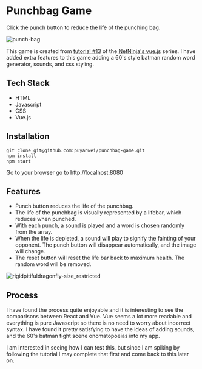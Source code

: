 # Punchbag Game

Click the punch button to reduce the life of the punching bag.

![punch-bag](https://user-images.githubusercontent.com/14803518/36499958-b659d818-173a-11e8-8331-a06ba115fd7d.gif)

This game is created from [tutorial #13](https://www.youtube.com/watch?v=WjfpQlVem-8) of the [NetNinja's vue.js](https://www.youtube.com/watch?v=5LYrN_cAJoA&list=PL4cUxeGkcC9gQcYgjhBoeQH7wiAyZNrYa) series. I have added extra features to this game adding a 60's style batman random word generator, sounds, and css styling.

## Tech Stack

* HTML
* Javascript
* CSS
* Vue.js

## Installation

```
git clone git@github.com:puyanwei/punchbag-game.git
npm install
npm start
```

Go to your browser go to http://localhost:8080

## Features

* Punch button reduces the life of the punchbag.
* The life of the punchbag is visually represented by a lifebar, which reduces when punched.
* With each punch, a sound is played and a word is chosen randomly from the array.
* When the life is depleted, a sound will play to signify the fainting of your opponent. The punch button will disappear automatically, and the image will change.
* The reset button will reset the life bar back to maximum health. The random word will be removed.

![rigidpitifuldragonfly-size_restricted](https://user-images.githubusercontent.com/14803518/36483292-a2fbd69a-170d-11e8-8216-86ec970881f3.gif)

## Process

I have found the process quite enjoyable and it is interesting to see the comparisons between React and Vue. Vue seems a lot more readable and everything is pure Javascript so there is no need to worry about incorrect syntax. I have found it pretty satisfying to have the ideas of adding sounds, and the 60's batman fight scene onomatopoeias into my app.

I am interested in seeing how I can test this, but since I am spiking by following the tutorial I may complete that first and come back to this later on.
